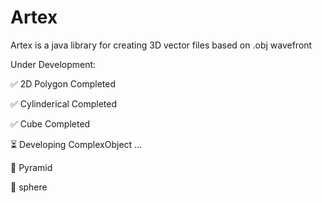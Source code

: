 # Artex
Artex is a java library for creating 3D vector files based on .obj wavefront

Under Development:

✅ 2D Polygon Completed

✅ Cylinderical Completed

✅ Cube Completed

⏳ Developing ComplexObject  ...

🔁 Pyramid 
  
🔁 sphere 
